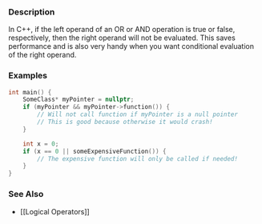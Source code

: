 ### Description
In C++, if the left operand of an OR or AND operation is true or false, respectively, then the right operand will not be evaluated. This saves performance and is also very handy when you want conditional evaluation of the right operand.

### Examples
```c++
int main() {
	SomeClass* myPointer = nullptr;
	if (myPointer && myPointer->function()) {
		// Will not call function if myPointer is a null pointer
		// This is good because otherwise it would crash!
	}

	int x = 0;
	if (x == 0 || someExpensiveFunction()) {
		// The expensive function will only be called if needed!
	}
}
```

### See Also
* [[Logical Operators]]